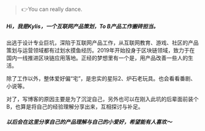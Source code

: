 > 👉You can really dance.

##### Hi，我是Kylis，一个互联网产品策划，To B产品工作搬砖担当。

出逃于设计专业巨坑，深陷于互联网产品工作，从互联网教育、游戏、社区的产品策划与运营领域都有过划水摸鱼经历。2019年开始投身于区块链领域，致力于在国内一线推进区块链应用落地。正经的梦想里有一个是，用产品改善一些人的生活。

除了工作以外，整体爱好偏“宅”，是忠实的星际2、炉石老玩具。也会看看番剧、小说等。

对了，写博客的原因主要是为了沉淀自己，另外也可以在刚入此坑的后辈面前装个B，也算是将自己的经验理解分享出来，互相探讨与补足。

##### 以后会在这里分享自己的产品理解与自己的小爱好，希望能有人喜欢～
